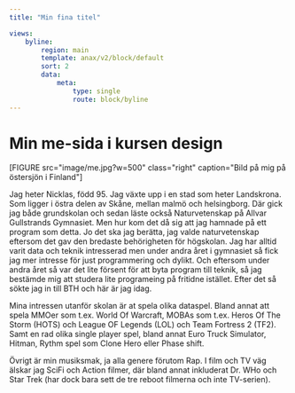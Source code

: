 ```yaml
---
title: "Min fina titel"

views:
    byline:
        region: main
        template: anax/v2/block/default
        sort: 2
        data:
            meta:
                type: single
                route: block/byline
---
```

Min me-sida i kursen design
=========================

[FIGURE src="image/me.jpg?w=500" class="right" caption="Bild på mig på östersjön i Finland"]

Jag heter Nicklas, född 95.
Jag växte upp i en stad som heter Landskrona. Som ligger i östra delen av Skåne, mellan malmö och helsingborg.
Där gick jag både grundskolan och sedan läste också Naturvetenskap på Allvar Gullstrands Gymnasiet.
Men hur kom det då sig att jag hamnade på ett program som detta. Jo det ska jag berätta, jag valde naturvetenskap eftersom det gav den bredaste behörigheten för högskolan. Jag har alltid varit data och teknik intresserad men under andra året i gymnasiet så fick jag mer intresse för just programmering och dylikt. Och eftersom under andra året så var det lite försent för att byta program till teknik, så jag bestämde mig att studera lite programeing på fritidne istället. Efter det så sökte jag in till BTH och här är jag idag.

Mina intressen utanför skolan är at spela olika dataspel. Bland annat att spela MMOer som t.ex. World Of Warcraft, MOBAs som t.ex. Heros Of The Storm (HOTS) och League OF Legends (LOL) och Team Fortress 2 (TF2). Samt en rad olika single player spel, bland annat Euro Truck Simulator, Hitman, Rythm spel som Clone Hero eller Phase shift.

Övrigt är min musiksmak, ja alla genere förutom Rap. I film och TV väg älskar jag SciFi och Action filmer, där bland annat inkluderat Dr. WHo och Star Trek (har dock bara sett de tre reboot filmerna och inte TV-serien).
